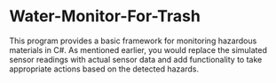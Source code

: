 # Water-Monitor-For-Trash
This program provides a basic framework for monitoring hazardous materials in C#. As mentioned earlier, you would replace the simulated sensor readings with actual sensor data and add functionality to take appropriate actions based on the detected hazards.
